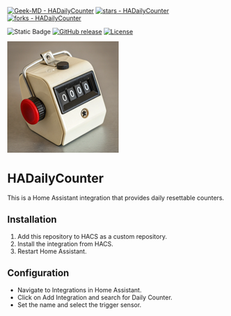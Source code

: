 [![Geek-MD - HADailyCounter](https://img.shields.io/static/v1?label=Geek-MD&message=HADailyCounter&color=blue&logo=github)](https://github.com/Geek-MD/HADailyCounter "Go to GitHub repo")
[![stars - HADailyCounter](https://img.shields.io/github/stars/Geek-MD/HADailyCounter?style=social)](https://github.com/Geek-MD/HADailyCounter)
[![forks - HADailyCounter](https://img.shields.io/github/forks/Geek-MD/HADailyCounter?style=social)](https://github.com/Geek-MD/HADailyCounter)

![Static Badge](https://img.shields.io/badge/custom_repository-HACS-blue)
[![GitHub release](https://img.shields.io/github/release/Geek-MD/HADailyCounter?include_prereleases=&sort=semver&color=blue)](https://github.com/Geek-MD/HADailyCounter/releases/)
[![License](https://img.shields.io/badge/License-MIT-blue)](#license)

![](https://github.com/Geek-MD/HADailyCounter/blob/develop/icon.png?raw=true)

# HADailyCounter
This is a Home Assistant integration that provides daily resettable counters.

## Installation
1. Add this repository to HACS as a custom repository.
2. Install the integration from HACS.
3. Restart Home Assistant.

## Configuration
- Navigate to Integrations in Home Assistant.
- Click on Add Integration and search for Daily Counter.
- Set the name and select the trigger sensor.
